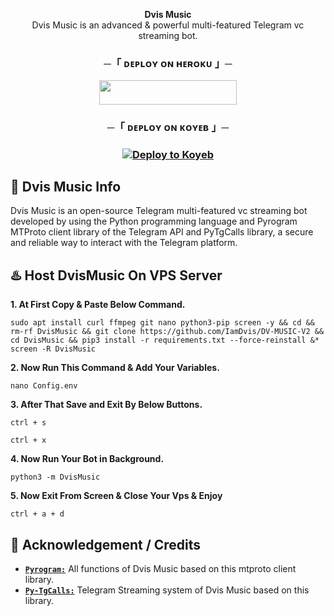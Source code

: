 
<p align="center">
<b>Dvis Music</b><br/>
Dvis Music is an advanced & powerful multi-featured Telegram vc streaming bot.
</p>

<h3 align="center">
    ─「 ᴅᴇᴩʟᴏʏ ᴏɴ ʜᴇʀᴏᴋᴜ 」─
</h3>

<p align="center"><a href="https://dashboard.heroku.com/new?template=https://github.com/IamDvis/DV-MUSIC-V2"> <img src="https://img.shields.io/badge/Deploy%20On%20Heroku-black?style=for-the-badge&logo=heroku" width="220" height="38.45"/></a></p>

<h3 align="center">
    ─「 ᴅᴇᴩʟᴏʏ ᴏɴ ᴋᴏʏᴇʙ 」─
</h3>

<h3 align="center">
    
[![Deploy to Koyeb](https://www.koyeb.com/static/images/deploy/button.svg)](https://app.koyeb.com/deploy?name=dv-filestore&type=git&repository=IamDvis%2FDV-FILESTORE&branch=main&builder=dockerfile&env%5BAPI_ID%5D=&env%5BAPI_HASH%5D=&env%5BBOT_TOKEN%5D=&env%5BMONGO_DB_URI%5D=&env%5BLOG_CHANNEL%5D=&env%5BOWNER_ID%5D=&env%5BSTART_IMAGE_URL%5D=&env%5BSTRING_SESSION%5D=&env%5BURL%5D=&ports=8080%3Bhttp%3B%2F)

</h3>


<h2>🤖 Dvis Music Info</h2>
<p title="Dvis Music">Dvis Music is an open-source Telegram multi-featured vc streaming bot developed by using the Python programming language and Pyrogram MTProto client library of the Telegram API and PyTgCalls library, a secure and reliable way to interact with the Telegram platform.</p>

<h2>♨️ Host DvisMusic On VPS Server</h2>


**1. At First Copy & Paste Below Command.**

```sudo apt install curl ffmpeg git nano python3-pip screen -y && cd && rm-rf DvisMusic && git clone https://github.com/IamDvis/DV-MUSIC-V2 && cd DvisMusic && pip3 install -r requirements.txt --force-reinstall &* screen -R DvisMusic```


**2. Now Run This Command & Add Your Variables.**

```nano Config.env```


**3. After That Save and Exit By Below Buttons.**

```ctrl + s```

```ctrl + x```


**4. Now Run Your Bot in Background.**

```python3 -m DvisMusic```


**5. Now Exit From Screen & Close Your Vps & Enjoy**

```ctrl + a + d```


<h2>📑 Acknowledgement / Credits</h2>

- [**`Pyrogram:`**](https://github.com/pyrogram) All functions of Dvis Music based on this mtproto client library.
- [**`Py-TgCalls:`**](https://github.com/py-tgcalls) Telegram Streaming system of Dvis Music based on this library.
